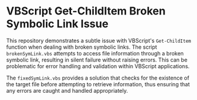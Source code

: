 # VBScript Get-ChildItem Broken Symbolic Link Issue

This repository demonstrates a subtle issue with VBScript's `Get-ChildItem` function when dealing with broken symbolic links. The script `brokenSymLink.vbs` attempts to access file information through a broken symbolic link, resulting in silent failure without raising errors. This can be problematic for error handling and validation within VBScript applications.

The `fixedSymLink.vbs` provides a solution that checks for the existence of the target file before attempting to retrieve information, thus ensuring that any errors are caught and handled appropriately.
